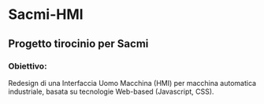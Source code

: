 # Sacmi-HMI
## Progetto tirocinio per Sacmi
### Obiettivo:
Redesign di una Interfaccia Uomo Macchina (HMI) per macchina automatica industriale, basata su tecnologie Web-based (Javascript, CSS).
